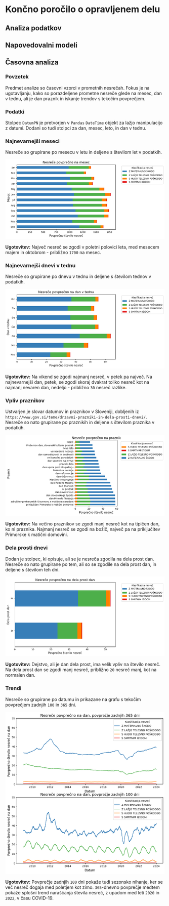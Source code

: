 # Končno poročilo o opravljenem delu
## Analiza podatkov



## Napovedovalni modeli



## Časovna analiza

### Povzetek

Predmet analize so časovni vzorci v prometnih nesrečah. Fokus je na ugotavljanju, kako so porazdeljene prometne nesreče glede na mesec, dan v tednu, ali je dan praznik in iskanje trendov s tekočim povprečjem.

### Podatki

Stolpec `DatumPN` je pretvorjen v `Pandas` `DateTime` objekt za lažjo manipulacijo z datumi. Dodani so tudi stolpci za dan, mesec, leto, in dan v tednu.

### Najnevarnejši meseci

Nesreče so grupirane po mesecu v letu in deljene s številom let v podatkih.

![meseci](slike/nesrece_mesecno.png "Nesreče povprečno na mesec")

**Ugotovitev:** Največ nesreč se zgodi v poletni polovici leta, med mesecem majem in oktobrom - približno `1700` na mesec. 

### Najnevarnejši dnevi v tednu

Nesreče so grupirane po dnevu v tednu in deljene s številom tednov v podatkih.

![dnevi_v_tednu](slike/nesrece_dnevno.png "Nesreče povprečno na dan v tednu")

**Ugotovitev:** Na vikend se zgodi najmanj nesreč, v petek pa največ. Na najnevarnejši dan, petek, se zgodi skoraj dvakrat toliko nesreč kot na najmanj nevaren dan, nedeljo - približno `30` nesreč razlike.

### Vpliv praznikov

Ustvarjen je slovar datumov in praznikov v Sloveniji, dobljenih iz `https://www.gov.si/teme/drzavni-prazniki-in-dela-prosti-dnevi/`. Nesreče so nato grupirane po praznikih in deljene s številom praznika v podatkih.

![prazniki](slike/nesrece_prazniki.png "Nesreče povprečno na praznik")

**Ugotovitev:** Na večino praznikov se zgodi manj nesreč kot na tipičen dan, ko ni praznika. Najmanj nesreč se zgodi na božič, največ pa na priključitev Primorske k matični domovini.

### Dela prosti dnevi

Dodan je stolpec, ki opisuje, ali se je nesreča zgodila na dela prost dan. Nesreče so nato grupirane po tem, ali so se zgodile na dela prost dan, in deljene s številom teh dni.

![dela_prosti_dnevi](slike/nesrece_dela_prost_dan.png)

**Ugotovitev:** Dejstvo, ali je dan dela prost, ima velik vpliv na število nesreč. Na dela prost dan se zgodi manj nesreč, približno `20` nesreč manj, kot na normalen dan.

### Trendi

Nesreče so grupirane po datumu in prikazane na grafu s tekočim povprečjem zadnjih `100` in `365` dni.

![rolling_average](slike/nesrece_rolling_average.png)

**Ugotovitev:** Povprečje zadnjih `100` dni pokaže tudi sezonsko nihanje, ker se več nesreč dogaja med poletjem kot zimo. `365`-dnevno povprečje medtem pokaže splošni trend naraščanja števila nesreč, z upadom med leti `2020` in `2022`, v času COVID-19.